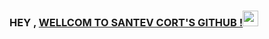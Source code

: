 ### HEY , [WELLCOM TO SANTEV CORT'S GITHUB !]()<img src="https://media.giphy.com/media/hvRJCLFzcasrR4ia7z/giphy.gif" width="25px">
